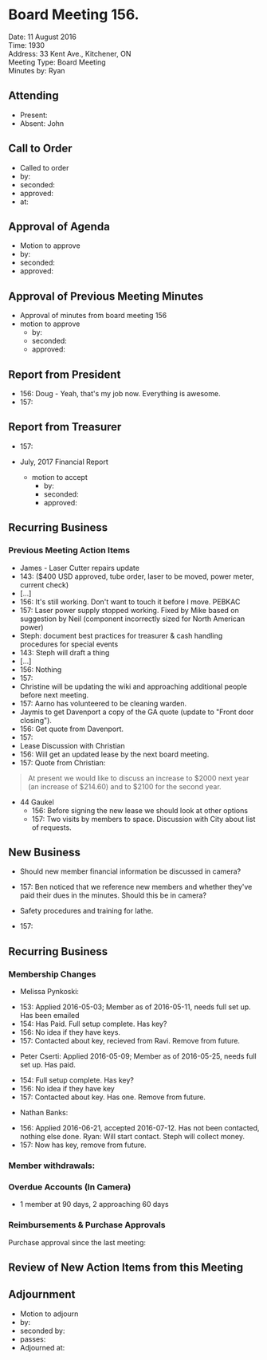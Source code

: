 # Board Meeting 156.

Date:  11 August 2016  
Time: 1930  
Address: 33 Kent Ave., Kitchener, ON  
Meeting Type: Board Meeting  
Minutes by: Ryan  

## Attending
* Present:
* Absent: John

## Call to Order
* Called to order
 * by:
 * seconded:
 * approved:
 * at:

## Approval of Agenda
* Motion to approve
 * by:
 * seconded:
 * approved:

## Approval of Previous Meeting Minutes  

* Approval of minutes from board meeting 156
 * motion to approve
     * by:
     * seconded:
     * approved:

## Report from President
 * 156: Doug - Yeah, that's my job now. Everything is awesome.
 * 157:

## Report from Treasurer
 * 157:

* July, 2017 Financial Report
  * motion to accept
     * by:
     * seconded:
     * approved:

## Recurring Business

### Previous Meeting Action Items
* James - Laser Cutter repairs update  
 * 143: ($400 USD approved, tube order, laser to be moved, power meter, current check)
 * [...]
 * 156: It's still working. Don't want to touch it before I move. PEBKAC
 * 157: Laser power supply stopped working. Fixed by Mike based on suggestion by Neil (component incorrectly sized for North American power)
* Steph: document best practices for treasurer & cash handling procedures for special events
 * 143: Steph will draft a thing
 * [...]
 * 156: Nothing
 * 157:
* Christine will be updating the wiki and approaching additional people before next meeting.
 * 157: Aarno has volunteered to be cleaning warden.
* Jaymis to get Davenport a copy of the GA quote (update to "Front door closing").
 * 156: Get quote from Davenport.
 * 157:
* Lease Discussion with Christian
 * 156: Will get an updated lease by the next  board meeting.
 * 157: Quote from Christian:
  > At present we would like to discuss an increase to $2000 next year (an increase of $214.60) and to $2100 for the second year.
* 44 Gaukel
  * 156: Before signing the new lease we should look at other options
  * 157: Two visits by members to space. Discussion with City about list of requests.

## New Business

 * Should new member financial information be discussed in camera?
  - 157: Ben noticed that we reference new members and whether they've paid their dues in the minutes. Should this be in camera?
 * Safety procedures and training for lathe.
  - 157:
## Recurring Business

### Membership Changes

* Melissa Pynkoski:
 - 153: Applied 2016-05-03; Member as of 2016-05-11, needs full set up.  Has been emailed
 - 154: Has Paid.  Full setup complete.  Has key?
 - 156: No idea if they have keys.
 - 157: Contacted about key, recieved from Ravi. Remove from future.
* Peter Cserti: Applied 2016-05-09; Member as of 2016-05-25, needs full set up.  Has paid.
 - 154: Full setup complete.  Has key?
 - 156: No idea if they have key
 - 157: Contacted about key. Has one. Remove from future.
* Nathan Banks:
 - 156: Applied 2016-06-21, accepted 2016-07-12. Has not been contacted, nothing else done. Ryan: Will start contact. Steph will collect money.
 - 157: Now has key, remove from future.   

### Member withdrawals:

### Overdue Accounts (In Camera)
* 1 member at 90 days, 2 approaching 60 days

### Reimbursements & Purchase Approvals
Purchase approval since the last meeting:

## Review of New Action Items from this Meeting

## Adjournment
* Motion to adjourn
 * by:
 * seconded by:
 * passes:  
* Adjourned at:
